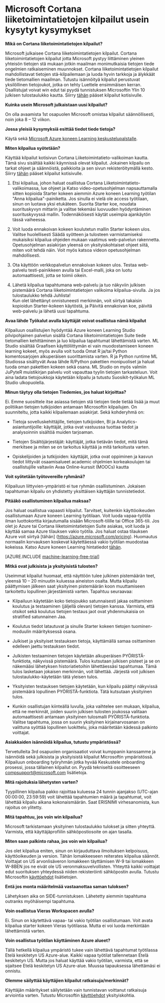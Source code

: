 <properties
    pageTitle="Cortana liiketoimintatietojen kilpailut usein kysytyt kysymykset | Microsoft Azure"
    description="Usein kysyttyjä kysymyksiä Microsoft Cortana liiketoimintatietojen kilpailut."
    services="machine-learning"
    documentationCenter=""
    authors="hning86"
    manager="jhubbard"
    editor="cgronlun"/>

<tags
    ms.service="machine-learning"
    ms.workload="data-services"
    ms.tgt_pltfrm="na"
    ms.devlang="na"
    ms.topic="article"
    ms.date="09/06/2016"
    ms.author="haining;chlovel;garye"/>

# <a name="microsoft-cortana-intelligence-competitions-faq"></a>Microsoft Cortana liiketoimintatietojen kilpailut usein kysytyt kysymykset

**Mikä on Cortana liiketoimintatietojen kilpailut?**

Microsoft julkaisee Cortana liiketoimintatietojen kilpailut. Cortana liiketoimintatietojen kilpailut jotta Microsoft pystyy liittäminen yleinen yhteisön tietojen stä mukaan jotkin maailman monimutkaisia tietojen tiede ongelmien ratkaiseminen muunnokset. Cortana liiketoimintatietojen kilpailut mahdollistavat tietojen stä-kilpailemaan ja luoda hyvin tarkkoja ja älykkäät tiede tietomallien maailman. Tutustu isännöityä kilpailut perustuvat yksilöllinen tietojoukot, jotka on tehty Luettele ensimmäisen kerran. Osallistujat voivat win edut tai pyydä tunnistuksen Microsoftin Ylin 10 julkisen tulostaulukko kautta. Siirry [tähän](http://aka.ms/CIComp) pääset kilpailut kotisivulle.

**Kuinka usein Microsoft julkaistaan uusi kilpailut?**

On olla avaamista 1st osapuolen Microsoft omistaa kilpailut säännöllisesti, noin joka 8 – 12 viikon. 

**Jossa yleisiä kysymyksiä esittää tiedot tiede tietoja?**

Käytä sekä [Microsoft Azure koneen Learning keskustelupalstalle](https://social.msdn.microsoft.com/forums/azure/home?forum=MachineLearning).

**Miten kilpailua syötetään?**

Käyttää kilpailut kotisivun Cortana Liiketoimintatieto-valikoiman kautta. Tämä sivu sisältää kaikki käynnissä olevat kilpailut. Jokainen kilpailu on tarkat ohjeet ja säännöistä, palkkioita ja sen sivun rekisteröitymällä kesto. Siirry [tähän](http://aka.ms/CIComp) pääset kilpailut kotisivulle.  

1. Etsi kilpailua, johon haluat osallistua Cortana Liiketoimintatieto-valikoimassa, lue ohjeet ja Katso video-opetusohjelman napsauttamalla sitten kopioida Starter kokeen aiemmin Azure koneen Learning työtilan "Anna kilpailua"-painiketta. Jos sinulla ei vielä ole access työtilaan, sinun on luotava yksi etukäteen. Suorita Starter koe, noudata suorituskyvyn mittarin ja valitse tekemäsi luovuuden hyödyntäminen suorituskyvyssä mallin. Todennäköisesti käytät useimpia ajankäytön tässä vaiheessa.   

2. Voit luoda ennakoivan kokeen koulutetun mallin Starter kokeen ulos. Valitse huolellisesti Säädä syötteen ja tulosteen varmistamiseksi mukaisiksi kilpailua ohjeiden mukaan vaatimus web-palvelun rakennetta. Opetusohjelman asiakirjan yleensä on yksityiskohtaiset ohjeet siitä, miten voit tehdä näin. Voit myös katsoa videon opetusohjelman mahdollisesti.   

3. Ota käyttöön verkkopalvelun ennakoivan kokeen ulos. Testaa web-palvelu testi-painikkeen avulla tai Excel-malli, joka on luotu automaattisesti, jotta se toimii oikein.   

4. Lähetä kilpailua tapahtumana web-palvelu ja tuo näkyviin julkisen pistemäärä Cortana liiketoimintatietojen valikoima kilpailua-sivulla. Ja jos tulostaulukko tehdä Juhlista!  
Kun olet lähettänyt onnistuneesti merkinnän, voit siirtyä takaisin kopioidun Starter-kokeen käytöstä, ja Päivitä ennakoivan koe, päivitä web-palvelu ja lähetä uusi tapahtuma.   

**Avaa lähde Työkalut avulla käyttäjät voivat osallistua nämä kilpailut**

Kilpailuun osallistujien hyödyntää Azure koneen Learning Studio pilvipohjainen palvelun sisällä Cortana liiketoimintatietojen Suite tiede tietomallien kehittäminen ja luo kilpailua tapahtumat lähettämistä varten. ML Studio sisältää Graafisen käyttöliittymän ei vain muodostamiseen koneen learning kokeet, myös avulla voit tuoda Omat R ja/tai Python komentosarjojen alkuperäisen suorittamista varten. R ja Python runtime ML Studiossa sisältyvät Avaa lähde R/Python pakettien monipuoliset ja haluat tuoda oman pakettien kokeen sekä osana. ML Studio on myös valmiin JuPyteR muistikirjan palvelu voit vapauttaa tyylin tietojen tarkasteluun. Voit aina ladata tietojoukkoja käytetään kilpailu ja tutustu Suosikit-työkalun ML Studio ulkopuolella. 

**Minun täytyy olla tietojen Tiedemies, jos haluat kirjoittaa?**

Ei. Emme suosittele itse asiassa tietojen stä tietojen tiede tietää lisää ja muut politiikan tietojen tutkijoiden antamaan Microsoftin kilpailujen. On suunniteltu, jotta kaikki kilpailemaan asiakirjat. Sekä kohderyhmä on:

* Tietoja sovelluskehittäjille, tietojen tutkijoiden, BI ja Analytics-asiantuntijoille: käyttäjät, jotka ovat vastuussa tuottaa tiedot ja analysoinnin sisältöä muiden tarjoaman.

* Tietojen Sisältöjärjestäjät: käyttäjät, jotka tietävän tiedot, mitä tämä merkitsee ja miten se on tarkoitus käyttää ja mitä tarkoitusta varten.

* Opiskelijoiden ja tutkijoiden: käyttäjät, jotka ovat oppiminen ja kasvun tiedot liittyvät osaamisalueet academic ohjelmien korkeakoulujen tai osallistujille valtaviin Avaa Online-kurssit (MOOCs) kautta


**Voit syötetään työtovereille ryhmänä?**

Kilpailuun liittyvien-ympäristö ei tue ryhmän osallistuminen. Jokaisen tapahtuman kilpailu on yhdistetty yksittäisen käyttäjän tunnistetiedot. 

**Pitääkö osallistuminen kilpailua maksaa?**

Jos haluat osallistua vapaasti kilpailut. Tarvitset, kuitenkin käyttöoikeuden osallistumaan Azure koneen Learning työtilaan. Voit luoda vapaa-työtila ilman luottokorttia kirjautumalla sisään Microsoft-tilille tai Office 365-tili. Jos olet jo Azure tai Cortana liiketoimintatietojen Suite asiakas, voit luoda ja käyttää samaa Azure tilauksen vakio työtila. Jos haluat ostaa tilauksen Azure voit siirtyä [tähän] (https://azure.microsoft.com/pricing). Huomautus normaalin korvauksen koskevat käytettäessä vakio työtilan muodostaa kokeissa. Katso Azure koneen Learning hintatiedot [tähän](https://azure.microsoft.com/pricing/details/machine-learning/). 

[AZURE.INCLUDE [machine-learning-free-trial](../../includes/machine-learning-free-trial.md)]

**Mitkä ovat julkisista ja yksityisistä tulosten?**

Useimmat kilpailut huomaat, että näyttöön tulee julkinen pistemäärän teet, yleensä 10 – 20 minuutin kuluessa aineiston osalta. Mutta kilpailu päättymisen jälkeen saat yksityinen pistemäärän koon muuttamiseen tarkoitettu lopullinen järjestämistä varten. Tapahtuu seuraavaa:

* Kilpailuun käytetään koko tietojoukko satunnaisesti jakaa osittaminen koulutus ja testaaminen (jäljellä olevan) tietojen kanssa. Varmista, että otsikot sekä koulutus tietojen testaus jaot ovat yhdenmukaisia on stratified satunnainen Jaa.
 
* Koulutus tiedot latautuvat ja sinulle Starter kokeen tietojen tuominen-moduulin määrityksessä osana.

* Julkiset ja yksityiset testauksen tietoja, käyttämällä samaa osittaminen edelleen jaettu testauksen tiedot.

* Julkisten testaaminen tietojen käytetään alkuperäisen PYÖRISTÄ-funktiota, näkyvissä pistemäärä. Tulos kutsutaan julkisen pisteet ja se on näkemääsi lähetyksen historiatietoihin lähettäessäsi tapahtumaa. Tämä tulos lasketaan jokaisen merkinnän, voit lähettää. Järjestä voit julkisen tulostaulukko-käytetään tätä yleisen tulos.

* Yksityisten testauksen tietojen käytetään, kun kilpailu päättyi näkyvissä pistemäärä lopullinen PYÖRISTÄ-funktiota. Tätä kutsutaan yksityinen tulos. 

* Kunkin osallistujan kiinteällä luvulla, joka vaihtelee sen mukaan, kilpailua, että ne merkinnät, joiden suurin julkisen tulosten joukossa valitaan automaattisesti antamaan yksityinen tulosmalli PYÖRISTÄ-funktiota. Valitse tapahtuma, jossa on suurin yksityinen kirjainarvosanan on valittuna syöttää lopullinen luokittelu, joka määritetään kädessä palkinto voittajat.  

**Asiakkaiden isännöidä kilpailua, tutustu ympäristössä?**

Tervetulleita 3rd osapuolen organisaatiot voivat kumppanin kanssamme ja isännöidä sekä julkisista ja yksityisistä kilpailut Microsoftin ympäristössä. Kilpailuun onboarding työryhmän jotka hyvää Keskustele onboarding prosessi, jossa tällainen kilpailut on.  Pyydä tekniseltä osoitteeseen [compsupport@microsoft.com](mailto:compsupport@microsoft.com) lisätietoja. 

**Mitä rajoituksia lähetysten varten?**

Tyypillinen kilpailua pakko rajoittaa kuluessa 24 tunnin ajanjakso (UTC-ajan 00:00:00, 23:59:59) voit lähettää tapahtumien määrä ja tapahtumat, voit lähettää kilpailu aikana kokonaismäärän. Saat ERISNIMI virhesanomista, kun rajoitus on ylitetty. 

**Mitä tapahtuu, jos voin win kilpailua?**

Microsoft tarkistamaan yksityinen tulostaulukko tulokset ja sitten yhteyttä. Varmista, että käyttäjäprofiilin sähköpostiosoite on ajan tasalla.

**Miten saan palkinto rahaa, jos voin win kilpailua?**

Jos olet kilpailua eniten, sinun on kirjauduttava ilmoituksen kelpoisuus, käyttöoikeuden ja version. Tähän lomakkeeseen reiterates kilpailua säännöt. Voittajat on US arvonlisäveron lomakkeen täyttämisen W-9 tai lomakkeen W-8BEN jos ne eivät ole US veronmaksuvelvollisten. Yhteyttä kaikki voittajat edut suorituksen yhteydessä niiden rekisteröinti sähköpostin avulla. Tutustu Microsoftin [käyttöehdot](http://aka.ms/comptermsandconditions) lisätietojen.

**Entä jos monta määritelmää vastaanottaa saman tuloksen?**

Lähetyksen aika on SIDE-tunnistuksen. Lähetetty aiemmin tapahtuma outranks myöhäisempi tapahtuma.

**Voin osallistua Vieras Workspacen avulla?**

Ei. Sinun on käytettävä vapaa- tai vakio työtilan osallistumaan. Voit avata kilpailua starter kokeen Vieras työtilassa. Mutta ei voi luoda merkintään lähettämistä varten. 

**Voin osallistua työtilan käyttäminen Azure alueet?**

Tällä hetkellä kilpailua ympäristö tukee vain lähettävä tapahtumat työtilassa Etelä keskitetyn US Azure-alue. Kaikki vapaa työtilat tallennetaan Etelä keskitetyn US. Mutta jos haluat käyttää vakio työtilan, varmista, että se sijaitsee Etelä keskitetyn US Azure-alue. Muussa tapauksessa lähettämäsi ei onnistu. 

**Olemme säilyttää käyttäjien kilpailut ratkaisuja/merkinnät?**

Käyttäjän määritykset säilytetään vain tunnistavan voittanut ratkaisuja arviointia varten. Tutustu Microsoftin [käyttöehdot](http://aka.ms/comptermsandconditions) yksityiskohtia.

